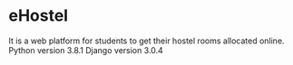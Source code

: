 # eHostel
It is a web platform for students to get their hostel rooms allocated online.
Python version 3.8.1
Django version 3.0.4